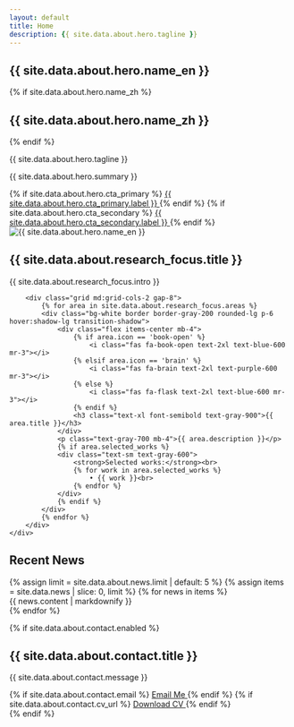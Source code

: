 ```yaml
---
layout: default
title: Home
description: {{ site.data.about.hero.tagline }}
---
```


<!-- Hero Section -->
<section class="py-20 px-8 bg-gradient-to-br from-blue-50 to-indigo-100">
    <div class="max-w-6xl mx-auto">
        <div class="grid md:grid-cols-2 gap-12 items-center">
            <!-- Left: Text -->
            <div>
                <h1 class="text-5xl md:text-7xl font-serif font-bold text-gray-900 mb-4">
                    {{ site.data.about.hero.name_en }}
                </h1>
                {% if site.data.about.hero.name_zh %}
                <h2 class="text-2xl md:text-3xl text-gray-700 mb-4">{{ site.data.about.hero.name_zh }}</h2>
                {% endif %}
                <p class="text-xl md:text-2xl text-gray-700 mb-6 max-w-3xl">
                    {{ site.data.about.hero.tagline }}
                </p>
                <p class="text-lg text-gray-600 mb-8 max-w-3xl">
                    {{ site.data.about.hero.summary }}
                </p>
                <div class="flex flex-col sm:flex-row gap-4">
                    {% if site.data.about.hero.cta_primary %}
                    <a href="{{ site.data.about.hero.cta_primary.url | relative_url }}" class="bg-blue-600 text-white px-8 py-3 rounded-lg hover:bg-blue-700 transition-colors font-semibold">
                        {{ site.data.about.hero.cta_primary.label }}
                    </a>
                    {% endif %}
                    {% if site.data.about.hero.cta_secondary %}
                    <a href="{{ site.data.about.hero.cta_secondary.url | relative_url }}" class="bg-gray-800 text-white px-8 py-3 rounded-lg hover:bg-gray-900 transition-colors font-semibold">
                        {{ site.data.about.hero.cta_secondary.label }}
                    </a>
                    {% endif %}
                </div>
            </div>
            <!-- Right: Photo -->
            <div class="flex justify-center md:justify-end">
                <img src="{{ site.data.about.hero.avatar | relative_url }}" alt="{{ site.data.about.hero.name_en }}" class="w-56 h-56 rounded-full object-cover shadow-2xl border-4 border-white" />
            </div>
        </div>
    </div>
</section>

<!-- Research Focus Section -->
<section class="py-16 px-8 bg-white">
    <div class="max-w-6xl mx-auto">
        <div class="mb-12 text-center">
            <h2 class="text-3xl font-serif font-bold text-gray-900 mb-4">{{ site.data.about.research_focus.title }}</h2>
            <p class="text-lg text-gray-700 max-w-3xl mx-auto">
                {{ site.data.about.research_focus.intro }}
            </p>
        </div>

        <div class="grid md:grid-cols-2 gap-8">
            {% for area in site.data.about.research_focus.areas %}
            <div class="bg-white border border-gray-200 rounded-lg p-6 hover:shadow-lg transition-shadow">
                <div class="flex items-center mb-4">
                    {% if area.icon == 'book-open' %}
                        <i class="fas fa-book-open text-2xl text-blue-600 mr-3"></i>
                    {% elsif area.icon == 'brain' %}
                        <i class="fas fa-brain text-2xl text-purple-600 mr-3"></i>
                    {% else %}
                        <i class="fas fa-flask text-2xl text-blue-600 mr-3"></i>
                    {% endif %}
                    <h3 class="text-xl font-semibold text-gray-900">{{ area.title }}</h3>
                </div>
                <p class="text-gray-700 mb-4">{{ area.description }}</p>
                {% if area.selected_works %}
                <div class="text-sm text-gray-600">
                    <strong>Selected works:</strong><br>
                    {% for work in area.selected_works %}
                        • {{ work }}<br>
                    {% endfor %}
                </div>
                {% endif %}
            </div>
            {% endfor %}
        </div>
    </div>
</section>

<!-- Recent News Section -->
<section class="py-16 px-8 bg-gray-50">
    <div class="max-w-6xl mx-auto">
        <div class="mb-12 text-center">
            <h2 class="text-3xl font-serif font-bold text-gray-900 mb-4">Recent News</h2>
        </div>
        <div class="space-y-6">
            {% assign limit = site.data.about.news.limit | default: 5 %}
            {% assign items = site.data.news | slice: 0, limit %}
            {% for news in items %}
            <div class="bg-white p-6 rounded-lg shadow-sm border border-gray-200">
                <div class="text-gray-700">
                    {{ news.content | markdownify }}
                </div>
            </div>
            {% endfor %}
        </div>
    </div>
</section>

{% if site.data.about.contact.enabled %}
<!-- Contact Section -->
<section class="py-16 px-8 bg-white">
    <div class="max-w-4xl mx-auto text-center">
        <h2 class="text-3xl font-serif font-bold text-gray-900 mb-8">{{ site.data.about.contact.title }}</h2>
        <p class="text-lg text-gray-700 mb-8">
            {{ site.data.about.contact.message }}
        </p>
        <div class="flex flex-col sm:flex-row gap-4 justify-center">
            {% if site.data.about.contact.email %}
            <a href="mailto:{{ site.data.about.contact.email }}" class="bg-blue-600 text-white px-8 py-3 rounded-lg hover:bg-blue-700 transition-colors font-semibold">
                <i class="fas fa-envelope mr-2"></i>Email Me
            </a>
            {% endif %}
            {% if site.data.about.contact.cv_url %}
            <a href="{{ site.data.about.contact.cv_url | relative_url }}" class="bg-gray-800 text-white px-8 py-3 rounded-lg hover:bg-gray-900 transition-colors font-semibold">
                <i class="fas fa-file-alt mr-2"></i>Download CV
            </a>
            {% endif %}
        </div>
    </div>
</section>
{% endif %}
